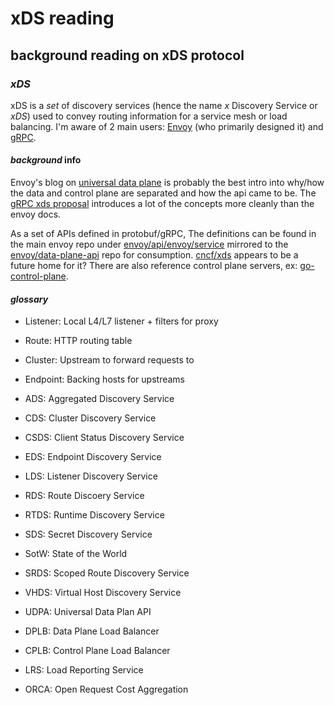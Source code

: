 # xDS reading

## background reading on xDS protocol

### _xDS_

xDS is a _set_ of discovery services (hence the name _x_ Discovery Service or _xDS_)
used to convey routing information for a service mesh or load balancing.
I'm aware of 2 main users:
[Envoy](https://www.envoyproxy.io/) (who primarily designed it) and
[gRPC](https://grpc.io/).

#### _background_ info

Envoy's blog on [universal data plane](https://blog.envoyproxy.io/the-universal-data-plane-api-d15cec7a)
is probably the best intro into why/how the data and control plane are separated
and how the api came to be.
The [gRPC xds proposal](https://github.com/grpc/proposal/blob/master/A27-xds-global-load-balancing.md)
introduces a lot of the concepts more cleanly than the envoy docs.

As a set of APIs defined in protobuf/gRPC,
The definitions can be found in the main envoy repo under
[envoy/api/envoy/service](https://github.com/envoyproxy/envoy/tree/main/api/envoy/service)
mirrored to the [envoy/data-plane-api](https://github.com/envoyproxy/data-plane-api) repo
for consumption.
[cncf/xds](https://github.com/cncf/xds) appears to be a future home for it?
There are also reference control plane servers, ex: [go-control-plane](https://github.com/envoyproxy/go-control-plane).

#### _glossary_

- Listener: Local L4/L7 listener + filters for proxy
- Route: HTTP routing table
- Cluster: Upstream to forward requests to
- Endpoint: Backing hosts for upstreams

- ADS: Aggregated Discovery Service
- CDS: Cluster Discovery Service
- CSDS: Client Status Discovery Service
- EDS: Endpoint Discovery Service
- LDS: Listener Discovery Service
- RDS: Route Discoery Service
- RTDS: Runtime Discovery Service
- SDS: Secret Discovery Service
- SotW: State of the World
- SRDS: Scoped Route Discovery Service
- VHDS: Virtual Host Discovery Service
- UDPA: Universal Data Plan API
- DPLB: Data Plane Load Balancer
- CPLB: Control Plane Load Balancer
- LRS: Load Reporting Service
- ORCA: Open Request Cost Aggregation
